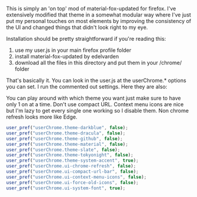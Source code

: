 This is simply an 'on top' mod of material-fox-updated for firefox.  I've extensively modified that theme in a somewhat modular way where I've just put my personal touches on most elements by improving the consistency of the UI and changed things that didn't look right to my eye.

Installation should be pretty straightforward if you're reading this:
1. use my user.js in your main firefox profile folder
2. install material-fox-updated by edelvarden
3. download all the files in this directory and put them in your /chrome/ folder

That's basically it.  You can look in the user.js at the userChrome.* options you can set.  I run the commented out settings.  Here they are also:

You can play around with which theme you want just make sure to have only 1 on at a time.  Don't use compact URL.  Context menu icons are nice but I'm lazy to get every single one working so I disable them.  Non chrome refresh looks more like Edge.

``` js
user_pref("userChrome.theme-darkblue", false);
user_pref("userChrome.theme-dracula", false);
user_pref("userChrome.theme-github", false);
user_pref("userChrome.theme-material", false);
user_pref("userChrome.theme-slate", false);
user_pref("userChrome.theme-tokyonight", false);
user_pref("userChrome.theme-system-accent", true);
user_pref("userChrome.ui-chrome-refresh", false);
user_pref("userChrome.ui-compact-url-bar", false);
user_pref("userChrome.ui-context-menu-icons", false);
user_pref("userChrome.ui-force-old-icons", false);
user_pref("userChrome.ui-system-font", true);
```
